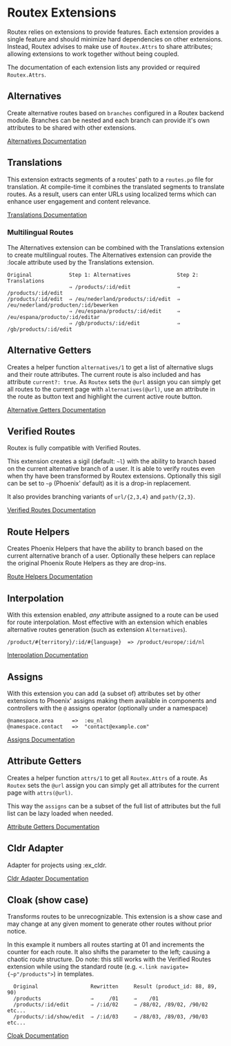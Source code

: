 # Routex Extensions

Routex relies on extensions to provide features. Each extension provides a
single feature and should minimize hard dependencies on other extensions.
Instead, Routex advises to make use of `Routex.Attrs` to share attributes;
allowing extensions to work together without being coupled.

The documentation of each extension lists any provided or required
`Routex.Attrs`.


## Alternatives

Create alternative routes based on `branches` configured in a Routex backend
module. Branches can be nested and each branch can provide it's own attributes to
be shared with other extensions.

[Alternatives Documentation](https://hexdocs.pm/routex/Routex.Extension.Alternatives.html)


## Translations

This extension extracts segments of a routes' path to a `routes.po` file for
translation. At compile-time it combines the translated segments to translate
routes. As a result, users can enter URLs using localized terms which can
enhance user engagement and content relevance.

[Translations Documentation](https://hexdocs.pm/routex/Routex.Extension.Translations.html)


### Multilingual Routes

The Alternatives extension can be combined with the Translations extension to
create multilingual routes. The Alternatives extension can provide the :locale
attribute used by the Translations extension.

	Original            Step 1: Alternatives               Step 2: Translations
						⇒ /products/:id/edit               ⇒ /products/:id/edit
	/products/:id/edit  ⇒ /eu/nederland/products/:id/edit  ⇒ /eu/nederland/producten/:id/bewerken
						⇒ /eu/espana/products/:id/edit	   ⇒ /eu/espana/producto/:id/editar
						⇒ /gb/products/:id/edit            ⇒ /gb/products/:id/edit


## Alternative Getters

Creates a helper function `alternatives/1` to get a list of alternative slugs
and their route attributes.  The current route is also included and has attribute
`current?: true`. As `Routex` sets the `@url` assign you can simply
get all routes to the current page with `alternatives(@url)`, use an attribute in the
route as button text and highlight the current active route button.

[Alternative Getters Documentation](https://hexdocs.pm/routex/Routex.Extension.AlternativeGetters.html)


## Verified Routes

Routex is fully compatible with Verified Routes.

This extension creates a sigil (default: `~l`) with the ability to branch based
on the current alternative branch of a user. It is able to verify routes even
when thy have been transformed by Routex extensions. Optionally this sigil can
be set to `~p` (Phoenix' default) as it is a drop-in replacement.

It also provides branching variants of `url/{2,3,4}` and `path/{2,3}`.

[Verified Routes Documentation](https://hexdocs.pm/routex/Routex.Extension.VerifiedRoutes.html)


## Route Helpers

Creates Phoenix Helpers that have the ability to branch based on the current
alternative branch of a user. Optionally these helpers can replace the original
Phoenix Route Helpers as they are drop-ins.

[Route Helpers Documentation](https://hexdocs.pm/routex/Routex.Extension.RouteHelpers.html)


## Interpolation

With this extension enabled, *any* attribute assigned to a route can be used
for route interpolation. Most effective with an extension which enables
alternative routes generation (such as extension `Alternatives`).

    /product/#{territory}/:id/#{language}  => /product/europe/:id/nl

[Interpolation Documentation](https://hexdocs.pm/routex/Routex.Extension.Interpolation.html)


## Assigns

With this extension you can add (a subset of) attributes set by other extensions
to Phoenix' assigns making them available in components and controllers with the
`@` assigns operator (optionally under a namespace)

    @namespace.area      =>  :eu_nl
	@namespace.contact   =>  "contact@example.com"

[Assigns Documentation](https://hexdocs.pm/routex/Routex.Extension.Assigns.html)


## Attribute Getters

Creates a helper function `attrs/1` to get all `Routex.Attrs` of a route. As
`Routex` sets the `@url` assign you can simply get all attributes for the
current page with `attrs(@url)`.

This way the `assigns` can be a subset of the full list of attributes but the
full list can be lazy loaded when needed.

[Attribute Getters Documentation](https://hexdocs.pm/routex/Routex.Extension.AttrGetters.html)


## Cldr Adapter
Adapter for projects using :ex_cldr.

[Cldr Adapter Documentation](https://hexdocs.pm/routex/Routex.Extension.Cldr.html)


## Cloak (show case)

Transforms routes to be unrecognizable. This extension is a show case and may
change at any given moment to generate other routes without prior notice.

In this example it numbers all routes starting at 01 and increments the counter
for each route. It also shifts the parameter to the left; causing a chaotic
route structure. Do note: this still works with the Verified Routes extension
while using the standard route (e.g. `<.link navigate={~p"/products">`) in
templates.


      Original                 Rewritten     Result (product_id: 88, 89, 90)
      /products                ⇒     /01     ⇒    /01
      /products/:id/edit       ⇒ /:id/02     ⇒ /88/02, /89/02, /90/02 etc...
      /products/:id/show/edit  ⇒ /:id/03     ⇒ /88/03, /89/03, /90/03 etc...


[Cloak Documentation](https://hexdocs.pm/routex/Routex.Extension.Cloak.html)
